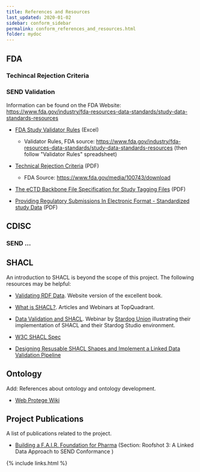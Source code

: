 ```yaml
---
title: References and Resources
last_updated: 2020-01-02
sidebar: conform_sidebar
permalink: conform_references_and_resources.html
folder: mydoc
---
```


## FDA
### Techincal Rejection Criteria

### SEND Validation
Information can be found on the FDA Website: https://www.fda.gov/industry/fda-resources-data-standards/study-data-standards-resources

* [FDA Study Validator Rules](FDA/FDA-Validator-Rules.xlsx) (Excel)
   * Validator Rules, FDA source:  https://www.fda.gov/industry/fda-resources-data-standards/study-data-standards-resources  (then follow "Validator Rules" spreadsheet)
* [Technical Rejection Criteria](FDA/Technical-Rejection-Criteria-Final-v20190122.pdf)  (PDF)
   * FDA Source: https://www.fda.gov/media/100743/download

* [The eCTD Backbone File Specification for Study Tagging Files](FDA/STFV2-6-1.pdf)  (PDF)

* [Providing Regulatory Submissions In Electronic Format - Standardized study Data](FDA/ProvideRegSubInEleFormat-StandardizedStudyDataGuidance.pdf) (PDF)

## CDISC
### SEND ...


## SHACL
An introduction to SHACL is beyond the scope of this project. The following resources may be helpful:

* [Validating RDF Data](https://book.validatingrdf.com/). Website version of the excellent book.

* [What is SHACL?](https://www.topquadrant.com/technology/shacl/). Articles and Webinars at TopQuadrant.

* [Data Validation and SHACL](https://fetch.stardog.com/training-data-validation/). Webinar by [Stardog Union](https://www.stardog.com/) illustrating their implementation of SHACL and their Stardog Studio environment.
* [W3C SHACL Spec](https://www.w3.org/TR/shacl/)

* [Designing Resusable SHACL Shapes and Implement a Linked Data Validation Pipeline](https://journal.code4lib.org/articles/14711)


## Ontology
<font class='toBeAdded'>Add: References about ontology and ontology development.</font>

* [Web Protege Wiki](https://protegewiki.stanford.edu/wiki/WebProtege)

## Project Publications
<font class='toBeAdded'>A list of publications related to the project.</font>
* [Building a F.A.I.R. Foundation for Pharma](https://www.phusewiki.org/docs/2019%20Amsterdam/Papers_presentations/TT/TT%20Final%20Papers/TT01.pdf) (Section: Roofshot 3: A Linked Data Approach to SEND Conformance )


{% include links.html %}
